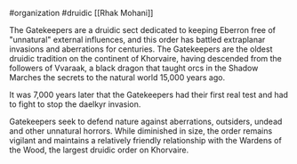  #organization #druidic [[Rhak Mohani]]

The Gatekeepers are a druidic sect dedicated to keeping Eberron free of "unnatural" external influences, and this order has battled extraplanar invasions and aberrations for centuries. The Gatekeepers are the oldest druidic tradition on the continent of Khorvaire, having descended from the followers of Vvaraak, a black dragon that taught orcs in the Shadow Marches the secrets to the natural world 15,000 years ago.

It was 7,000 years later that the Gatekeepers had their first real test and had to fight to stop the daelkyr invasion.

Gatekeepers seek to defend nature against aberrations, outsiders, undead and other unnatural horrors. While diminished in size, the order remains vigilant and maintains a relatively friendly relationship with the Wardens of the Wood, the largest druidic order on Khorvaire.
